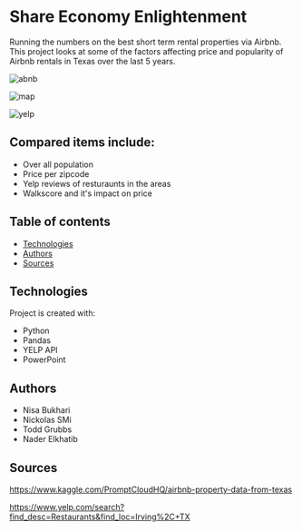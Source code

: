 # Share Economy Enlightenment
Running the numbers on the best short term rental properties via Airbnb. This project looks at some of the factors affecting price and popularity of Airbnb rentals in Texas over the last 5 years. 

![abnb](https://user-images.githubusercontent.com/49736893/70658596-e9ca3e00-1c23-11ea-8c08-d61012d5ee1a.png)

![map](https://user-images.githubusercontent.com/49736893/70658597-e9ca3e00-1c23-11ea-9fd8-dd47ee6c9ad7.jpg)

![yelp](https://user-images.githubusercontent.com/49736893/70658598-e9ca3e00-1c23-11ea-860e-351f13eacca5.png)

## Compared items include:

* Over all population
* Price per zipcode
* Yelp reviews of resturaunts in the areas
* Walkscore and it's impact on price

## Table of contents
* [Technologies](#technologies)
* [Authors](#authors)
* [Sources](#sources)


## Technologies
Project is created with:
* Python
* Pandas
* YELP API
* PowerPoint

## Authors
* Nisa Bukhari
* Nickolas SMi
* Todd Grubbs
* Nader Elkhatib


## Sources
https://www.kaggle.com/PromptCloudHQ/airbnb-property-data-from-texas

https://www.yelp.com/search?find_desc=Restaurants&find_loc=Irving%2C+TX

